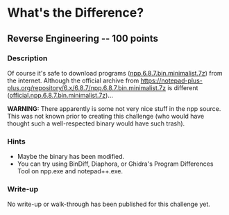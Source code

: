 # What's the Difference?

## Reverse Engineering -- 100 points

### Description

Of course it's safe to download programs ([npp.6.8.7.bin.minimalist.7z](./npp.6.8.7.bin.minimalist.7z)) from the internet. Although the official archive from https://notepad-plus-plus.org/repository/6.x/6.8.7/npp.6.8.7.bin.minimalist.7z is different ([official.npp.6.8.7.bin.minimalist.7z](./official.npp.6.8.7.bin.minimalist.7z))...

**WARNING:** There apparently is some not very nice stuff in the npp source. This was not known prior to creating this challenge (who would have thought such a well-respected binary would have such trash). 

### Hints

* Maybe the binary has been modified.
* You can try using BinDiff, Diaphora, or Ghidra's Program Differences Tool on npp.exe and notepad++.exe.


### Write-up

No write-up or walk-through has been published for this challenge yet.
